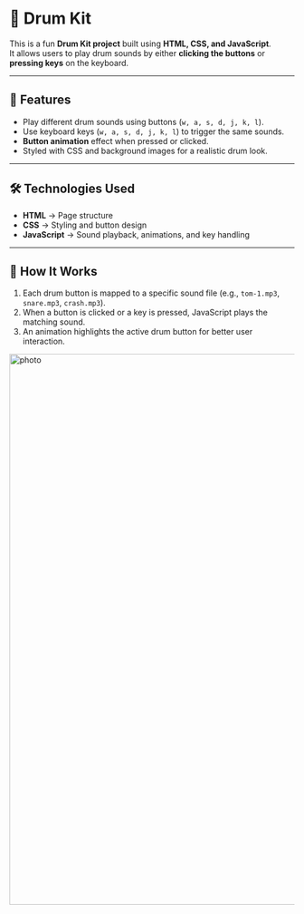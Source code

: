 # 🥁 Drum Kit

This is a fun **Drum Kit project** built using **HTML, CSS, and JavaScript**.  
It allows users to play drum sounds by either **clicking the buttons** or **pressing keys** on the keyboard.

---

## 🚀 Features
- Play different drum sounds using buttons (`w, a, s, d, j, k, l`).
- Use keyboard keys (`w, a, s, d, j, k, l`) to trigger the same sounds.
- **Button animation** effect when pressed or clicked.
- Styled with CSS and background images for a realistic drum look.

---

## 🛠️ Technologies Used
- **HTML** → Page structure  
- **CSS** → Styling and button design  
- **JavaScript** → Sound playback, animations, and key handling  

---

## 🎹 How It Works
1. Each drum button is mapped to a specific sound file (e.g., `tom-1.mp3`, `snare.mp3`, `crash.mp3`).
2. When a button is clicked or a key is pressed, JavaScript plays the matching sound.
3. An animation highlights the active drum button for better user interaction.
<img width="1920" height="972" alt="photo" src="https://github.com/user-attachments/assets/29296083-e44f-43f0-949f-27ce95d5f533" />

